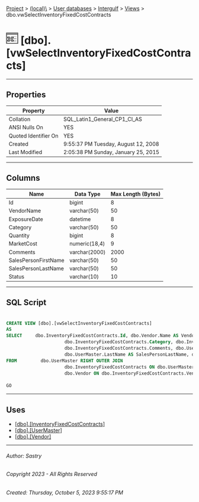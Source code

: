 #### 

[Project](../../../../index.md) > [(local)\\](../../../index.md) > [User databases](../../index.md) > [Intergulf](../index.md) > [Views](Views.md) > dbo.vwSelectInventoryFixedCostContracts

# ![Views](../../../../Images/View32.png) [dbo].[vwSelectInventoryFixedCostContracts]

---

## <a name="#properties"></a>Properties

| Property | Value |
|---|---|
| Collation | SQL_Latin1_General_CP1_CI_AS |
| ANSI Nulls On | YES |
| Quoted Identifier On | YES |
| Created | 9:55:37 PM Tuesday, August 12, 2008 |
| Last Modified | 2:05:38 PM Sunday, January 25, 2015 |


---

## <a name="#columns"></a>Columns

| Name | Data Type | Max Length (Bytes) |
|---|---|---|
| Id | bigint | 8 |
| VendorName | varchar(50) | 50 |
| ExposureDate | datetime | 8 |
| Category | varchar(50) | 50 |
| Quantity | bigint | 8 |
| MarketCost | numeric(18,4) | 9 |
| Comments | varchar(2000) | 2000 |
| SalesPersonFirstName | varchar(50) | 50 |
| SalesPersonLastName | varchar(50) | 50 |
| Status | varchar(10) | 10 |


---

## <a name="#sqlscript"></a>SQL Script

```sql

CREATE VIEW [dbo].[vwSelectInventoryFixedCostContracts]
AS
SELECT     dbo.InventoryFixedCostContracts.Id, dbo.Vendor.Name AS VendorName, dbo.InventoryFixedCostContracts.ExposureDate, 
                      dbo.InventoryFixedCostContracts.Category, dbo.InventoryFixedCostContracts.Quantity, dbo.InventoryFixedCostContracts.MarketCost, 
                      dbo.InventoryFixedCostContracts.Comments, dbo.UserMaster.FirstName AS SalesPersonFirstName, 
                      dbo.UserMaster.LastName AS SalesPersonLastName, dbo.InventoryFixedCostContracts.Status
FROM         dbo.UserMaster RIGHT OUTER JOIN
                      dbo.InventoryFixedCostContracts ON dbo.UserMaster.UserName = dbo.InventoryFixedCostContracts.SalesPersonId LEFT OUTER JOIN
                      dbo.Vendor ON dbo.InventoryFixedCostContracts.VendorId = dbo.Vendor.Id

GO

```


---

## <a name="#uses"></a>Uses

* [[dbo].[InventoryFixedCostContracts]](../Tables/dbo_InventoryFixedCostContracts.md)
* [[dbo].[UserMaster]](../Tables/dbo_UserMaster.md)
* [[dbo].[Vendor]](../Tables/dbo_Vendor.md)


---

###### Author:  Sastry

###### Copyright 2023 - All Rights Reserved

###### Created: Thursday, October 5, 2023 9:55:17 PM

